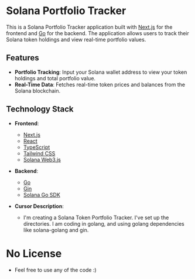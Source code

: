 # Solana Portfolio Tracker

This is a Solana Portfolio Tracker application built with [Next.js](https://nextjs.org) for the frontend and [Go](https://golang.org) for the backend. The application allows users to track their Solana token holdings and view real-time portfolio values.

## Features

- **Portfolio Tracking**: Input your Solana wallet address to view your token holdings and total portfolio value.
- **Real-Time Data**: Fetches real-time token prices and balances from the Solana blockchain.

## Technology Stack

- **Frontend**: 
  - [Next.js](https://nextjs.org)
  - [React](https://reactjs.org)
  - [TypeScript](https://www.typescriptlang.org)
  - [Tailwind CSS](https://tailwindcss.com)
  - [Solana Web3.js](https://solana-labs.github.io/solana-web3.js/)

- **Backend**: 
  - [Go](https://golang.org)
  - [Gin](https://github.com/gin-gonic/gin)
  - [Solana Go SDK](https://github.com/gagliardetto/solana-go)

- **Cursor Description**:
  - I'm creating a Solana Token Portfolio Tracker. I've set up the directories. I am coding in golang, and using golang dependencies like solana-golang and gin.

# No License
- Feel free to use any of the code :)
